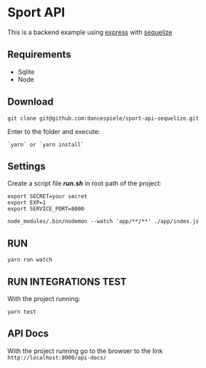 # Sport API
This is a backend example using [express](https://expressjs.com/) with [sequelize](http://docs.sequelizejs.com/)

## Requirements

* Sqlite
* Node

## Download

`git clone git@github.com:dancespiele/sport-api-sequelize.git`

Enter to the folder and execute:

```
`yarn` or `yarn install`
```

## Settings

Create a script file ***run.sh*** in root path of the project:

```
export SECRET=your secret
export EXP=1
export SERVICE_PORT=8000

node_modules/.bin/nodemon --watch 'app/**/**' ./app/index.js
```


## RUN

`yarn run watch`

## RUN INTEGRATIONS TEST

With the project running:

`yarn test`

## API Docs

With the project running go to the browser to the link `http://localhost:8000/api-docs/`
